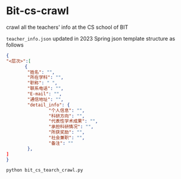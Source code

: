 # Bit-cs-crawl
crawl all the teachers' info at the CS school of BIT

`teacher_info.json` updated in 2023 Spring
json template structure as follows
```json
{
"<层次>":[
       {
        "姓名": "",
        "所在学科": "",
        "职称": " ",
        "联系电话": "",
        "E-mail": "",
        "通信地址": "",
        "detail_info": {
                "个人信息": "",
                "科研方向": "",
                "代表性学术成果": "",
                "承担科研情况": "",
                "所获奖励": "",
                "社会兼职": "",
                "备注": ""
        },
]
}

```

```bash
python bit_cs_tearch_crawl.py
```
